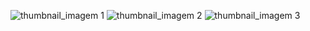 ![thumbnail_imagem 1](https://github.com/BrunaCanhonii/Informatica/assets/163791622/4dfbd82d-50cb-400a-9233-0c573bee68c8)
![thumbnail_imagem 2](https://github.com/BrunaCanhonii/Informatica/assets/163791622/754fd8fc-393c-494d-a80e-1c088928cc7e)
![thumbnail_imagem 3](https://github.com/BrunaCanhonii/Informatica/assets/163791622/29603448-caaf-451c-a6d2-a46a41e2d802)
